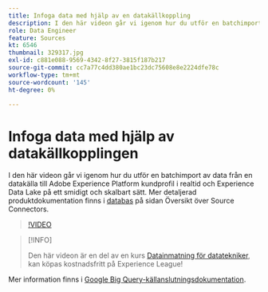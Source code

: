 ```yaml
---
title: Infoga data med hjälp av en datakällkoppling
description: I den här videon går vi igenom hur du utför en batchimport av data från en datakälla till Adobe Experience Platform kundprofil i realtid och Experience Data Lake på ett smidigt och skalbart sätt.
role: Data Engineer
feature: Sources
kt: 6546
thumbnail: 329317.jpg
exl-id: c881e088-9569-4342-8f27-3815f187b217
source-git-commit: cc7a77c4dd380ae1bc23dc75608e8e2224dfe78c
workflow-type: tm+mt
source-wordcount: '145'
ht-degree: 0%

---
```


# Infoga data med hjälp av datakällkopplingen

I den här videon går vi igenom hur du utför en batchimport av data från en datakälla till Adobe Experience Platform kundprofil i realtid och Experience Data Lake på ett smidigt och skalbart sätt. Mer detaljerad produktdokumentation finns i [databas](https://experienceleague.adobe.com/docs/experience-platform/sources/home.html?lang=en#database) på sidan Översikt över Source Connectors.

>[!VIDEO](https://video.tv.adobe.com/v/329317?quality=12&learn=on)

>[!INFO]
>
> Den här videon är en del av en kurs [Datainmatning för datatekniker](https://experienceleague.adobe.com/?recommended=ExperiencePlatform-D-1-2020.1.dataingestion), kan köpas kostnadsfritt på Experience League!

Mer information finns i [Google Big Query-källanslutningsdokumentation](https://experienceleague.adobe.com/docs/experience-platform/sources/ui-tutorials/create/databases/bigquery.html).
